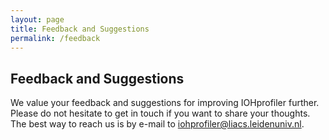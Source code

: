 ```yaml
---
layout: page
title: Feedback and Suggestions
permalink: /feedback
--- 
```


## Feedback and Suggestions

We value your feedback and suggestions for improving IOHprofiler further. Please do not hesitate to get in touch if you want to share your thoughts. The best way to reach us is by e-mail to <a href="mailto: iohprofiler@liacs.leidenuniv.nl">iohprofiler@liacs.leidenuniv.nl</a>.